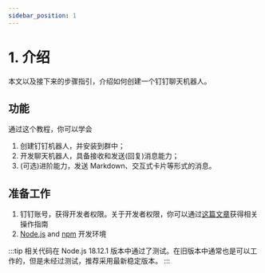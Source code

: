 ```yaml
---
sidebar_position: 1
---
```


# 1. 介绍

本文以及接下来的步骤指引，介绍如何创建一个钉钉聊天机器人。

## 功能

通过这个教程，你可以学会

1. 创建钉钉机器人，并安装到群中；
2. 开发聊天机器人，具备接收和发送(回复)消息能力；
3. (可选)进阶能力，发送 Markdown、交互式卡片等形式的消息。

## 准备工作

1. 钉钉账号，获得开发者权限。关于开发者权限，你可以通过[这篇文章](/docs/explore/portal/grant-admin)获得相关操作指南
2. [Node.js](https://nodejs.org/en/download/) and [npm](https://www.npmjs.com/package/npm) 开发环境

:::tip
相关代码在 Node.js 18.12.1 版本中通过了测试。在旧版本中通常也是可以工作的，但是未经过测试，推荐采用最新稳定版本。
:::